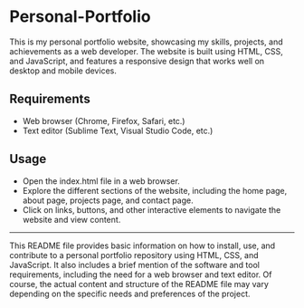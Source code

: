 # Personal-Portfolio
This is my personal portfolio website, showcasing my skills, projects, and achievements as a web developer. The website is built using HTML, CSS, and JavaScript, and features a responsive design that works well on desktop and mobile devices.

## Requirements
* Web browser (Chrome, Firefox, Safari, etc.)
* Text editor (Sublime Text, Visual Studio Code, etc.)

## Usage
* Open the index.html file in a web browser.
* Explore the different sections of the website, including the home page, about page, projects page, and contact page.
* Click on links, buttons, and other interactive elements to navigate the website and view content.
-----
This README file provides basic information on how to install, use, and contribute to a personal portfolio repository using HTML, CSS, and JavaScript. It also includes a brief mention of the software and tool requirements, including the need for a web browser and text editor. Of course, the actual content and structure of the README file may vary depending on the specific needs and preferences of the project.
